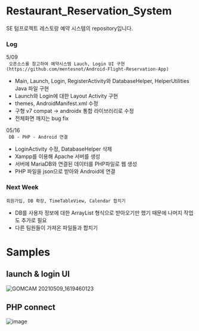 # Restaurant_Reservation_System

SE 텀프로젝트 레스토랑 예약 시스템의 repository입니다.

### Log  
5/09   
``` 오픈소스를 참고하여 예약시스템 Lauch, Login UI 구현 (https://github.com/mentesnot/Android-Flight-Reservation-App)```

  - Main, Launch, Login, RegisterActivity와 DatabaseHelper, HelperUtilities Java 파일 구현
  - Launch와 Login에 대한 Layout Activity 구현
  - themes, AndroidManifest.xml 수정
  - 구형 v7 compat -> androidx 통합 라이브러리로 수정
  - 전체화면 깨지는 bug fix

05/16  
``` DB - PHP - Android 연결```

  - LoginActivity 수정, DatabaseHelper 삭제
  - Xampp를 이용해 Apache 서버를 생성
  - 서버에 MariaDB와 연결된 데이터를 PHP파일로 웹 생성
  - PHP 파일을 json으로 받아와 Android에 연결

### Next Week  
```회원가입, DB 확장, TimeTableView, Calendar 합치기 ```

  - DB를 사용자 정보에 대한 ArrayList 형식으로 받아오기만 했기 때문에 나머지 작업도 추가로 필요
  - 다른 팀원들이 가져온 파일들과 합치기

# Samples  
## launch & login UI  
![GOMCAM 20210509_1619460123](https://user-images.githubusercontent.com/79196616/117564023-cf301900-b0e4-11eb-9b03-4e2a02a62227.gif)  

## PHP connect
![image](https://user-images.githubusercontent.com/79196616/118366782-6ad8f200-b5db-11eb-80ca-be562c064f16.png)
